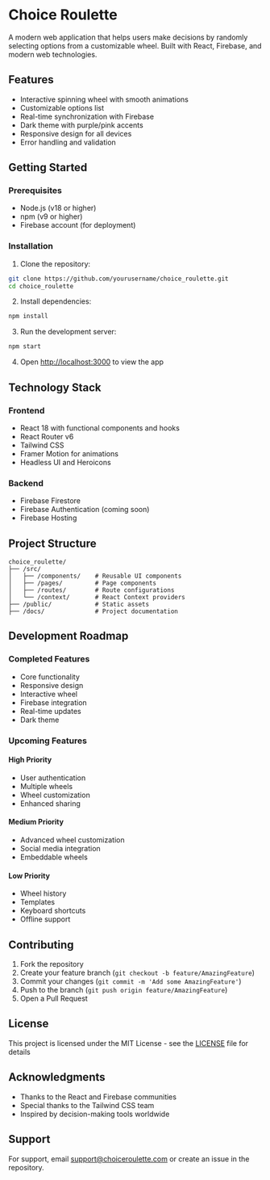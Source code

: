 # Choice Roulette

A modern web application that helps users make decisions by randomly selecting options from a customizable wheel. Built with React, Firebase, and modern web technologies.

## Features

- Interactive spinning wheel with smooth animations
- Customizable options list
- Real-time synchronization with Firebase
- Dark theme with purple/pink accents
- Responsive design for all devices
- Error handling and validation

## Getting Started

### Prerequisites

- Node.js (v18 or higher)
- npm (v9 or higher)
- Firebase account (for deployment)

### Installation

1. Clone the repository:
```bash
git clone https://github.com/yourusername/choice_roulette.git
cd choice_roulette
```

2. Install dependencies:
```bash
npm install
```

3. Run the development server:
```bash
npm start
```

4. Open [http://localhost:3000](http://localhost:3000) to view the app

## Technology Stack

### Frontend
- React 18 with functional components and hooks
- React Router v6
- Tailwind CSS
- Framer Motion for animations
- Headless UI and Heroicons

### Backend
- Firebase Firestore
- Firebase Authentication (coming soon)
- Firebase Hosting

## Project Structure

```
choice_roulette/
├── /src/
│   ├── /components/    # Reusable UI components
│   ├── /pages/         # Page components
│   ├── /routes/        # Route configurations
│   └── /context/       # React Context providers
├── /public/            # Static assets
├── /docs/              # Project documentation
```

## Development Roadmap

### Completed Features
- Core functionality
- Responsive design
- Interactive wheel
- Firebase integration
- Real-time updates
- Dark theme

### Upcoming Features

#### High Priority
- User authentication
- Multiple wheels
- Wheel customization
- Enhanced sharing

#### Medium Priority
- Advanced wheel customization
- Social media integration
- Embeddable wheels

#### Low Priority
- Wheel history
- Templates
- Keyboard shortcuts
- Offline support

## Contributing

1. Fork the repository
2. Create your feature branch (`git checkout -b feature/AmazingFeature`)
3. Commit your changes (`git commit -m 'Add some AmazingFeature'`)
4. Push to the branch (`git push origin feature/AmazingFeature`)
5. Open a Pull Request

## License

This project is licensed under the MIT License - see the [LICENSE](LICENSE) file for details

## Acknowledgments

- Thanks to the React and Firebase communities
- Special thanks to the Tailwind CSS team
- Inspired by decision-making tools worldwide

## Support

For support, email support@choiceroulette.com or create an issue in the repository.
